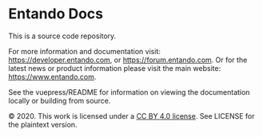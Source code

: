 # Entando Docs

This is a source code repository. 

For more information and documentation visit: https://developer.entando.com, or https://forum.entando.com. Or for the latest news or product information please visit the main website: https://www.entando.com.

See the vuepress/README for information on viewing the documentation locally or building from source.

© 2020. This work is licensed under a [CC BY 4.0 license](https://creativecommons.org/licenses/by/4.0/). See LICENSE for the plaintext version. 